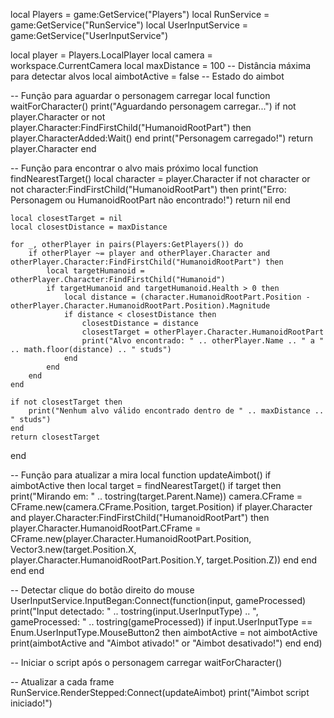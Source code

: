local Players = game:GetService("Players")
local RunService = game:GetService("RunService")
local UserInputService = game:GetService("UserInputService")

local player = Players.LocalPlayer
local camera = workspace.CurrentCamera
local maxDistance = 100 -- Distância máxima para detectar alvos
local aimbotActive = false -- Estado do aimbot

-- Função para aguardar o personagem carregar
local function waitForCharacter()
    print("Aguardando personagem carregar...")
    if not player.Character or not player.Character:FindFirstChild("HumanoidRootPart") then
        player.CharacterAdded:Wait()
    end
    print("Personagem carregado!")
    return player.Character
end

-- Função para encontrar o alvo mais próximo
local function findNearestTarget()
    local character = player.Character
    if not character or not character:FindFirstChild("HumanoidRootPart") then
        print("Erro: Personagem ou HumanoidRootPart não encontrado!")
        return nil
    end

    local closestTarget = nil
    local closestDistance = maxDistance

    for _, otherPlayer in pairs(Players:GetPlayers()) do
        if otherPlayer ~= player and otherPlayer.Character and otherPlayer.Character:FindFirstChild("HumanoidRootPart") then
            local targetHumanoid = otherPlayer.Character:FindFirstChild("Humanoid")
            if targetHumanoid and targetHumanoid.Health > 0 then
                local distance = (character.HumanoidRootPart.Position - otherPlayer.Character.HumanoidRootPart.Position).Magnitude
                if distance < closestDistance then
                    closestDistance = distance
                    closestTarget = otherPlayer.Character.HumanoidRootPart
                    print("Alvo encontrado: " .. otherPlayer.Name .. " a " .. math.floor(distance) .. " studs")
                end
            end
        end
    end

    if not closestTarget then
        print("Nenhum alvo válido encontrado dentro de " .. maxDistance .. " studs")
    end
    return closestTarget
end

-- Função para atualizar a mira
local function updateAimbot()
    if aimbotActive then
        local target = findNearestTarget()
        if target then
            print("Mirando em: " .. tostring(target.Parent.Name))
            camera.CFrame = CFrame.new(camera.CFrame.Position, target.Position)
            if player.Character and player.Character:FindFirstChild("HumanoidRootPart") then
                player.Character.HumanoidRootPart.CFrame = CFrame.new(player.Character.HumanoidRootPart.Position, Vector3.new(target.Position.X, player.Character.HumanoidRootPart.Position.Y, target.Position.Z))
            end
        end
    end
end

-- Detectar clique do botão direito do mouse
UserInputService.InputBegan:Connect(function(input, gameProcessed)
    print("Input detectado: " .. tostring(input.UserInputType) .. ", gameProcessed: " .. tostring(gameProcessed))
    if input.UserInputType == Enum.UserInputType.MouseButton2 then
        aimbotActive = not aimbotActive
        print(aimbotActive and "Aimbot ativado!" or "Aimbot desativado!")
    end
end)

-- Iniciar o script após o personagem carregar
waitForCharacter()

-- Atualizar a cada frame
RunService.RenderStepped:Connect(updateAimbot)
print("Aimbot script iniciado!")
